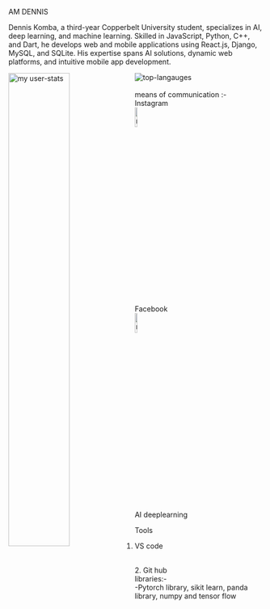 AM DENNIS

Dennis Komba, a third-year Copperbelt University student, specializes in AI, deep learning, and machine learning. Skilled in JavaScript, Python, C++, and Dart, he develops web and mobile applications using React.js, Django, MySQL, and SQLite. His expertise spans AI solutions, dynamic web platforms, and intuitive mobile app development.

<img alt="my user-stats" align="left" width="49%" src="https://github-readme-stats.vercel.app/api?username=DENNIS-cod&show_icons=true">
<img alt="top-langauges" src="https://github-readme-stats.vercel.app/api/top-langs/?username=DENNIS-cod&layout=donut">
</br>
</br>
means of communication :- 
</br>
Instagram 
</br><link a=""><img  width="10%" alt="my instagram" src="https://github.com/user-attachments/assets/6d9459ef-4ccc-4755-a130-2d3e3a880c9d"></link>
</br>
Facebook
</br><link a="" ><img width="10%" alt="my-fb" src="https://github.com/user-attachments/assets/11efbe64-bacd-4842-b72c-0c2f34f2745b"></link>
</br>
AI deeplearning
</br>

Tools
</br>
1. VS code
</br>
2. Git hub
</br>
libraries:-
</br>
-Pytorch library, sikit learn, panda library, numpy and tensor flow
